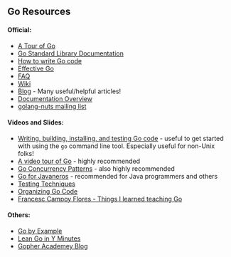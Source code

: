 ## Go Resources

#### Official:

* [A Tour of Go](http://tour.golang.org)
* [Go Standard Library Documentation](http://golang.org/pkg/)
* [How to write Go code](http://golang.org/doc/code.html)
* [Effective Go](http://golang.org/doc/effective_go.html)
* [FAQ](http://golang.org/doc/faq)
* [Wiki](http://github.com/golang/go/wiki)
* [Blog](http://blog.golang.org) - Many useful/helpful articles!
* [Documentation Overview](http://golang.org/doc/)
* [golang-nuts mailing list](https://groups.google.com/forum/#!forum/golang-nuts)

#### Videos and Slides:

* [Writing, building, installing, and testing Go code](https://www.youtube.com/watch?v=XCsL89YtqCs) - useful to get started with using the `go` command line tool. Especially useful for non-Unix folks!
* [A video tour of Go](http://research.swtch.com/gotour) - highly recommended
* [Go Concurrency Patterns](https://www.youtube.com/watch?v=f6kdp27TYZs) - also highly recommended
* [Go for Javaneros](https://talks.golang.org/2014/go4java.slide#1) - recommended for Java programmers and others
* [Testing Techniques](https://talks.golang.org/2014/testing.slide#1)
* [Organizing Go Code](https://talks.golang.org/2014/organizeio.slide#1)
* [Francesc Campoy Flores - Things I learned teaching Go](https://www.youtube.com/watch?v=B-r3Wf_I2Lk&index=12&list=PLMW8Xq7bXrG58Qk-9QSy2HRh2WVeIrs7e)

#### Others:

* [Go by Example](http://gobyexample.com/)
* [Lean Go in Y Minutes](http://learnxinyminutes.com/docs/go/)
* [Gopher Academey Blog](http://blog.gopheracademy.com/)
